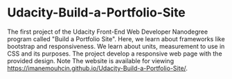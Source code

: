 # Udacity-Build-a-Portfolio-Site
The first project of the Udacity Front-End Web Developer Nanodegree program called "Build a Portfolio Site".
Here, we learn about frameworks like bootstrap and responsiveness. We learn about units, measurement to use in CSS and its purposes. The project develop a responsive web page with the provided design.
Note
The website is available for viewing https://imanemouhcin.github.io/Udacity-Build-a-Portfolio-Site/.




